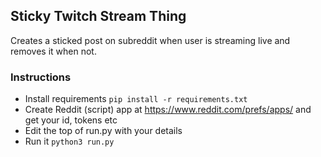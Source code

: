 ## Sticky Twitch Stream Thing

Creates a sticked post on subreddit when user is streaming live and removes it when not.

### Instructions

- Install requirements ```pip install -r requirements.txt```
- Create Reddit (script) app at https://www.reddit.com/prefs/apps/ and get your id, tokens etc
- Edit the top of run.py with your details
- Run it ```python3 run.py```

